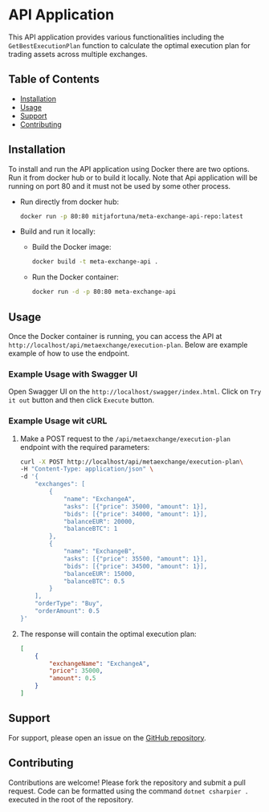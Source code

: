 # API Application

This API application provides various functionalities including the `GetBestExecutionPlan` function to calculate the optimal execution plan for trading assets across multiple exchanges.

## Table of Contents

- [Installation](#installation)
- [Usage](#usage)
- [Support](#support)
- [Contributing](#contributing)

## Installation

To install and run the API application using Docker there are two options. Run it from docker hub or to build it locally. Note that Api application will be running on port 80 and it must not be used by some other process.

- Run directly from docker hub:
    ```sh
    docker run -p 80:80 mitjafortuna/meta-exchange-api-repo:latest
    ```
- Build and run it locally:
    - Build the Docker image:
        ```sh
        docker build -t meta-exchange-api .
        ```

    - Run the Docker container:
        ```sh
        docker run -d -p 80:80 meta-exchange-api
        ```

## Usage

Once the Docker container is running, you can access the API at `http://localhost/api/metaexchange/execution-plan`. Below are example example of how to use the endpoint.

### Example Usage with Swagger UI

Open Swagger UI on the `http://localhost/swagger/index.html`. Click on `Try it out` button and then click `Execute` button.

### Example Usage wit cURL

1. Make a POST request to the `/api/metaexchange/execution-plan` endpoint with the required parameters:

    ```sh
    curl -X POST http://localhost/api/metaexchange/execution-plan\
    -H "Content-Type: application/json" \
    -d '{
        "exchanges": [
            {
                "name": "ExchangeA",
                "asks": [{"price": 35000, "amount": 1}],
                "bids": [{"price": 34000, "amount": 1}],
                "balanceEUR": 20000,
                "balanceBTC": 1
            },
            {
                "name": "ExchangeB",
                "asks": [{"price": 35500, "amount": 1}],
                "bids": [{"price": 34500, "amount": 1}],
                "balanceEUR": 15000,
                "balanceBTC": 0.5
            }
        ],
        "orderType": "Buy",
        "orderAmount": 0.5
    }'
    ```

2. The response will contain the optimal execution plan:

    ```json
    [
        {
            "exchangeName": "ExchangeA",
            "price": 35000,
            "amount": 0.5
        }
    ]
    ```

## Support

For support, please open an issue on the [GitHub repository](https://github.com/mitjafortuna/BSDigitalMetaExchangeSolver/issues).

## Contributing

Contributions are welcome! Please fork the repository and submit a pull request. Code can be formatted using the command `dotnet csharpier .` executed in the root of the repository.
